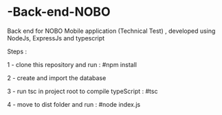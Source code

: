 # -Back-end-NOBO
Back end for NOBO Mobile application (Technical Test) , developed using NodeJs, ExpressJs and typescript

Steps : 

1 - clone this repository and run : #npm install

2 - create and import the database

3 - run tsc in project root to compile typeScript : #tsc

4 - move to dist folder and run : #node index.js

